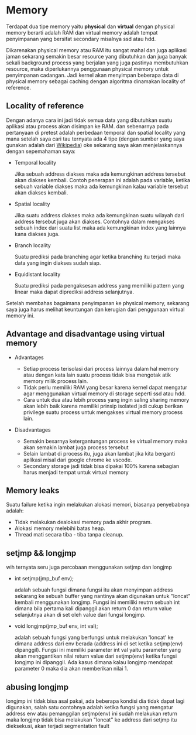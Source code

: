 # Memory
Terdapat dua tipe memory yaitu **physical** dan **virtual** dengan physical
memory berarti adalah RAM dan virtual memory adalah tempat penyimpanan yang
bersifat secondary misalnya ssd atau hdd.

Dikarenakan physical memory atau RAM itu sangat mahal dan juga aplikasi jaman
sekarang semakin besar resource yang dibutuhkan dan juga banyak sekali
background process yang berjalan yang juga pastinya membutuhkan resource, maka
diperlukannya penggunaan physical memory untuk penyimpanan cadangan. Jadi kernel
akan menyimpan beberapa data di physical memory sebagai caching dengan algoritma
dinamakan locality of reference.

## Locality of reference
Dengan adanya cara ini jadi tidak semua data yang dibutuhkan suatu aplikasi
atau process akan disimpan ke RAM. dan sebenarnya pada pertanyaan di pretest
adalah perbedaan temporal dan spatial locality yang mana setelah saya cari tau
ternyata ada 4 tipe (dengan sumber yang saya gunakan adalah dari
[Wikipedia](https://en.wikipedia.org/wiki/Locality_of_reference#Types_of_locality))
oke sekarang saya akan menjelaskannya dengan sepemahaman saya:

* Temporal locality

    Jika sebuah address diakses maka ada kemungkinan address tersebut akan
    diakses kembali. Contoh penerapan ini adalah pada variable, ketika sebuah
    variable diakses maka ada kemungkinan kalau variable tersebut akan diakses
    kembali.

* Spatial locality

    Jika suatu address diakses maka ada kemungkinan suatu wilayah dari address
    tersebut juga akan diakses. Contohnya dalam mengakses sebuah index dari
    suatu list maka ada kemungkinan index yang lainnya kana diakses juga.

* Branch locality

    Suatu prediksi pada branching agar ketika branching itu terjadi maka
    data yang ingin diakses sudah siap.

* Equidistant locality

    Suatu prediksi pada pengaksesan address yang memiliki pattern yang linear
    maka dapat diprediksi address selanjutnya.

Setelah membahas bagaimana penyimpanan ke physical memory, sekarang saya juga
harus melihat keuntungan dan kerugian dari penggunaan virtual memory ini.

## Advantage and disadvantage using **virtual memory**
* Advantages
    - Setiap process terisolasi dari process lainnya dalam hal memory atau
    dengan kata lain suatu process tidak bisa mengotak atik memory milik process
    lain.
    - Tidak perlu memiliki RAM yang besar karena kernel dapat mengatur agar
    menggunakan virtual memory di storage seperti ssd atau hdd.
    - Cara untuk dua atau lebih process yang ingin saling sharing memory akan
    lebih baik karena memiliki prinsip isolated jadi cukup berikan privilege
    suatu process untuk mengakses virtual memory process lain.

* Disadvantages
    - Semakin besarnya ketergantungan process ke virtual memory maka akan
    semakin lambat juga process tersebut
    - Selain lambat di process itu, juga akan lambat jika kita berganti aplikasi
    misal dari google chrome ke vscode.
    - Secondary storage jadi tidak bisa dipakai 100% karena sebagian harus
    menjadi tempat untuk virtual memory

## Memory leaks
Suatu failure ketika ingin melakukan alokasi memori, biasanya penyebabnya
adalah:
* Tidak melakukan dealokasi memory pada akhir program.
* Alokasi memory melebihi batas heap.
* Thread mati secara tiba - tiba tanpa cleanup.

## setjmp && longjmp
wih ternyata seru juga percobaan menggunakan setjmp dan longjmp
* int setjmp(jmp_buf env);

    adalah sebuah fungsi dimana fungsi itu akan menyimpan address sekarang ke
    sebuah buffer yang nantinya akan digunakan untuk "loncat" kembali
    menggunakan longjmp. Fungsi ini memiliki reutrn sebuah int dimana bila
    pertama kali dipanggil akan return 0 dan return value selanjutnya akan
    di set oleh value dari fungsi longjmp.

* void longjmp(jmp_buf env, int val);

    adalah sebuah fungsi yang berfungsi untuk melakukan 'loncat' ke dimana
    address dari env berada (address ini di set ketika setjmp(env) dipanggil).
    Fungsi ini memiliki parameter int val yaitu parameter yang akan menggantikan
    nilai return value dari setjmp(env) ketika fungsi longjmp ini dipanggil.
    Ada kasus dimana kalau longjmp mendapat parameter 0 maka dia akan
    memberikan nilai 1.

## abusing longjmp
longjmp ini tidak bisa asal pakai, ada beberapa kondisi dia tidak dapat lagi
digunakan, salah satu contohnya adalah ketika fungsi yang mengatur address env
atau pemanggilan setjmp(env) ini sudah melakukan return maka longjmp tidak bisa
melakukan "loncat" ke address dari setjmp itu dieksekusi, akan terjadi
segmentation fault
